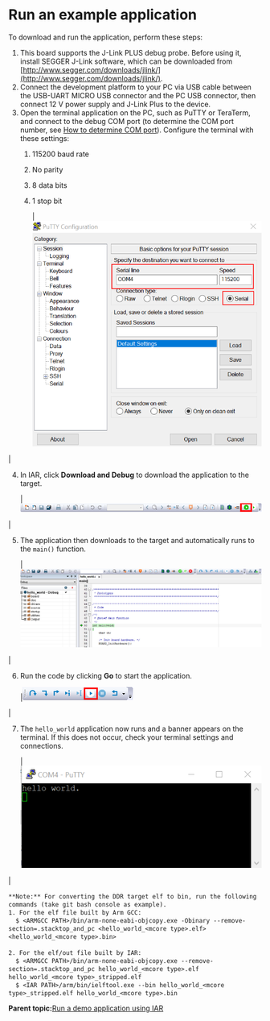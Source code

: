 # Run an example application

To download and run the application, perform these steps:

1.  This board supports the J-Link PLUS debug probe. Before using it, install SEGGER J-Link software, which can be downloaded from [http://www.segger.com/downloads/jlink/](http://www.segger.com/downloads/jlink/).
2.  Connect the development platform to your PC via USB cable between the USB-UART MICRO USB connector and the PC USB connector, then connect 12 V power supply and J-Link Plus to the device.
3.  Open the terminal application on the PC, such as PuTTY or TeraTerm, and connect to the debug COM port \(to determine the COM port number, see [How to determine COM port](how_to_determine_com_port.md#)\). Configure the terminal with these settings:
    1.  115200 baud rate
    2.  No parity
    3.  8 data bits
    4.  1 stop bit

        |![](../images/terminal_putty_configuration.png "Terminal (PuTTY) configuration")

|

4.  In IAR, click **Download and Debug** to download the application to the target.

    |![](../images/download_and_debug_button_imx8mq.png "Download and Debug button")

|

5.  The application then downloads to the target and automatically runs to the `main()` function.

    |![](../images/stop_at_main_when_running_debugging_imx8mq.png "Stop at main() when running debugging")

|

6.  Run the code by clicking **Go** to start the application.

    |![](../images/go_button_imx8mq.png "Go button")

|

7.  The `hello_world` application now runs and a banner appears on the terminal. If this does not occur, check your terminal settings and connections.

    |![](../images/text_display_hello_world.png "Text display of the hello_world demo")

|

    **Note:** For converting the DDR target elf to bin, run the following commands (take git bash console as example).
    1. For the elf file built by Arm GCC:
      $ <ARMGCC PATH>/bin/arm-none-eabi-objcopy.exe -Obinary --remove-section=.stacktop_and_pc <hello_world_<mcore type>.elf> <hello_world_<mcore type>.bin>

    2. For the elf/out file built by IAR:
      $ <ARMGCC PATH>/bin/arm-none-eabi-objcopy.exe --remove-section=.stacktop_and_pc hello_world_<mcore type>.elf hello_world_<mcore type>_stripped.elf
      $ <IAR PATH>/arm/bin/ielftool.exe --bin hello_world_<mcore type>_stripped.elf hello_world_<mcore type>.bin


**Parent topic:**[Run a demo application using IAR](../topics/run_a_demo_application_using_iar.md)

